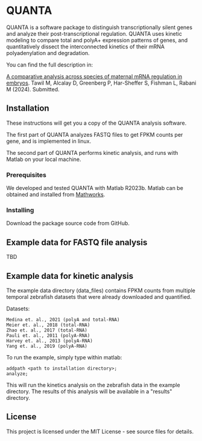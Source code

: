 # QUANTA

QUANTA is a software package to distinguish transcriptionally silent genes and analyze their post-transcriptional regulation.
QUANTA uses kinetic modeling to compare total and polyA+ expression patterns of genes,
and quantitatively dissect the interconnected kinetics of their mRNA polyadenylation and degradation.

You can find the full description in:

[A comparative analysis across species of maternal mRNA regulation in embryos](https://www.ncbi.nlm.nih.gov/pubmed/29727622).
Tawil M, Alcalay D, Greenberg P, Har-Sheffer S, Fishman L, Rabani M (2024). Submitted.

## Installation

These instructions will get you a copy of the QUANTA analysis software.

The first part of QUANTA analyzes FASTQ files to get FPKM counts per gene,
and is implemented in linux.

The second part of QUANTA performs kinetic analysis,
and runs with Matlab on your local machine.

### Prerequisites

We developed and tested QUANTA with Matlab R2023b. Matlab can be obtained and
installed from [Mathworks](https://www.mathworks.com/products/matlab.html).

### Installing

Download the package source code from GitHub.



## Example data for FASTQ file analysis

TBD


## Example data for kinetic analysis

The example data directory (data_files) contains FPKM counts from multiple
temporal zebrafish datasets that were already downloaded and quantified.

Datasets:

```
Medina et. al., 2021 (polyA and total-RNA)
Meier et. al., 2018 (total-RNA)
Zhao et. al., 2017 (total-RNA)
Pauli et. al., 2011 (polyA-RNA)
Harvey et. al., 2013 (polyA-RNA)
Yang et. al., 2019 (polyA-RNA)
```

To run the example, simply type within matlab:

```
addpath <path to installation directory>;
analyze;
```

This will run the kinetics analysis on the zebrafish data in the example directory.
The results of this analysis will be available in a "results" directory.


## License

This project is licensed under the MIT License - see source files for details.

